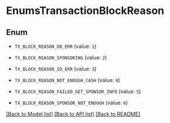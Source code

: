 # EnumsTransactionBlockReason

## Enum


* `TX_BLOCK_REASON_DB_ERR` (value: `1`)

* `TX_BLOCK_REASON_SPONSORING` (value: `2`)

* `TX_BLOCK_REASON_IO_ERR` (value: `3`)

* `TX_BLOCK_REASON_NOT_ENOUGH_CASH` (value: `4`)

* `TX_BLOCK_REASON_FAILED_GET_SPONSOR_INFO` (value: `5`)

* `TX_BLOCK_REASON_SPONSOR_NOT_ENOUGH` (value: `6`)


[[Back to Model list]](../README.md#documentation-for-models) [[Back to API list]](../README.md#documentation-for-api-endpoints) [[Back to README]](../README.md)



